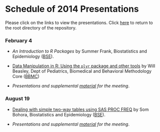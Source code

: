 Schedule of 2014 Presentations
============

Please click on the links to view the presentations. Click [here](./../README.md) to return to the root directory of the repository.

### February 4
 * *An Introduction to R Packages* by Summer Frank, Biostatistics and Epidemiology ([BSE](http://coph.ouhsc.edu/departments/bse/)).
 
 * [Data Manipulation in R: Using the `plyr` package and other tools](./02_February/DataManipulationInR.pptx) by Will Beasley, Dept of Pediatrics, Biomedical and Behavioral Methodology Core ([BBMC](http://ouhsc.edu/BBMC/))
 
 * *Presentations and supplemental [material](./02_February/) for the meeting*.
 
### August 19
 * [Dealing with simple two-way tables using SAS PROC FREQ](./08_August/BohoraTwoWayTablesUsingSasProcFreq-2013-08-19.pdf) by Som Bohora, Biostatistics and Epidemiology ([BSE](http://coph.ouhsc.edu/departments/bse/)).
 
 * *Presentations and supplemental [material](./08_August/) for the meeting*.
 